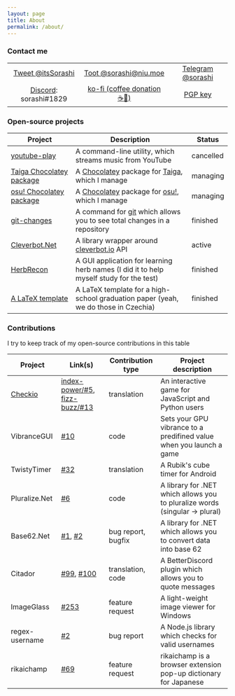 ```yaml
---
layout: page
title: About
permalink: /about/
---
```


### Contact me

<style>
.contact table {
	border: none;
	botder-collapse: collapse;
}
.contact td {
	vertical-align:middle;
	text-align:center;
}
</style>
<table class="contact">
<tr>
	<td><a href="https://twitter.com/intent/tweet?screen_name=itsSorashi&ref_src=twsrc%5Etfw" target="_blank">Tweet @itsSorashi</a></td>
	<td><a href="https://niu.moe/@sorashi" target="_blank">Toot @sorashi@niu.moe</a></td>
	<td><a href="https://t.me/sorashi" target="_blank">Telegram @sorashi</a></td>
</tr>
<tr>
	<td><a href="https://discordapp.com/" target="_blank">Discord</a>: sorashi#1829</td>
	<td><a href="https://ko-fi.com/C0C6Q4XR" target="_blank">ko-fi (coffee donation ☕🤤)</a></td>
	<td><a href="https://keybase.io/sorashi/pgp_keys.asc" target="_blank">PGP key</a></td>
</tr>
</table>

### Open-source projects

Project|Description|Status
-------|-----------|------
[youtube-play](https://github.com/sorashi/youtube-play)|A command-line utility, which streams music from YouTube|cancelled
[Taiga Chocolatey package](https://chocolatey.org/packages/taiga)|A [Chocolatey](https://chocolatey.org/) package for [Taiga](https://taiga.moe/), which I manage|managing
[osu! Chocolatey package](https://chocolatey.org/packages/osu)|A [Chocolatey](https://chocolatey.org/) package for [osu!](http://osu.ppy.sh), which I manage|managing
[git-changes](https://github.com/sorashi/git-changes)|A command for [git](https://git-scm.com/) which allows you to see total changes in a repository|finished
[Cleverbot.Net](https://github.com/sorashi/Cleverbot.Net)|A library wrapper around [cleverbot.io](https://cleverbot.io/) API|active
[HerbRecon](https://github.com/sorashi/HerbRecon)|A GUI application for learning herb names (I did it to help myself study for the test)|finished
[A LaTeX template](https://github.com/sorashi/latex-maturitni-prace)|A LaTeX template for a high-school graduation paper (yeah, we do those in Czechia)|finished

### Contributions

I try to keep track of my open-source contributions in this table

Project|Link(s)|Contribution type| Project description
-------|-------|-----------------|-----------
[Checkio](https://github.com/CheckiO-Missions)|[index-power/#5](https://github.com/CheckiO-Missions/checkio-mission-index-power/pull/5), [fizz-buzz/#13](https://github.com/CheckiO-Missions/checkio-task-fizz-buzz/pull/13)|translation|An interactive game for JavaScript and Python users
VibranceGUI|[#10](https://github.com/juv/vibranceGUI/pull/10)|code|Sets your GPU vibrance to a predifined value when you launch a game
TwistyTimer|[#32](https://github.com/aricneto/TwistyTimer/pull/32)|translation|A Rubik's cube timer for Android
Pluralize.<span></span>Net|[#6](https://github.com/sarathkcm/Pluralize.NET/pull/6)|code|A library for .NET which allows you to pluralize words (singular → plural)
Base62.<span></span>Net|[#1](https://github.com/JoyMoe/Base62.Net/issues/1), [#2](https://github.com/JoyMoe/Base62.Net/pull/2)|bug report, bugfix|A library for .NET which allows you to convert data into base 62
Citador|[#99](https://github.com/nirewen/Citador/pull/99), [#100](https://github.com/nirewen/Citador/pull/100)|translation, code|A BetterDiscord plugin which allows you to quote messages
ImageGlass|[#253](https://github.com/d2phap/ImageGlass/issues/253)|feature request|A light-weight image viewer for Windows
regex-username|[#2](https://github.com/regexhq/regex-username/issues/2)|bug report|A Node.js library which checks for valid usernames
rikaichamp|[#69](https://github.com/birtles/rikaichamp)|feature request|rikaichamp is a browser extension pop-up dictionary for Japanese
